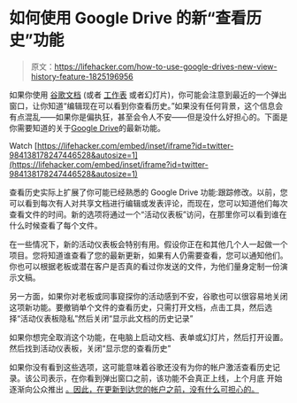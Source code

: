 # 如何使用 Google Drive 的新“查看历史”功能

> 原文：<https://lifehacker.com/how-to-use-google-drives-new-view-history-feature-1825196956>

如果你使用 [谷歌文档](https://lifehacker.com/the-best-google-docs-features-youre-probably-not-using-1570728322) (或者 [工作表](https://lifehacker.com/how-to-create-an-anonymous-collaborative-google-sheet-1821990886) 或者幻灯片)，你可能会注意到最近的一个弹出窗口，让你知道“编辑现在可以看到你查看历史。”如果没有任何背景，这个信息会有点混乱——如果你是偏执狂，甚至会令人不安——但是没什么好担心的。下面是你需要知道的关于[Google Drive](https://gsuiteupdates.googleblog.com/2018/03/docs-activity-dashboard-launch.html)的最新功能。

Watch [https://lifehacker.com/embed/inset/iframe?id=twitter-984138178247446528&autosize=1](https://lifehacker.com/embed/inset/iframe?id=twitter-984138178247446528&autosize=1) 

查看历史实际上扩展了你可能已经熟悉的 Google Drive 功能:跟踪修改。以前，您可以看到每次有人对共享文档进行编辑或发表评论，而现在，您可以知道他们每次查看文件的时间。新的选项将通过一个“活动仪表板”访问，在那里你可以看到谁在什么时候查看了每个文件。

在一些情况下，新的活动仪表板会特别有用。假设你正在和其他几个人一起做一个项目。您将知道谁查看了您的最新更新，如果有人仍需要查看，您可以通知他们。你也可以根据老板或潜在客户是否真的看过你发送的文件，为他们量身定制一份演示文稿。

另一方面，如果你对老板或同事窥探你的活动感到不安，谷歌也可以很容易地关闭这项新功能。要撤销单个文件的查看历史，只需打开文档，点击工具，然后选择“活动仪表板隐私”然后关闭“显示此文档的历史记录”

如果你想完全取消这个功能，在电脑上启动文档、表单或幻灯片，然后打开设置。然后找到活动仪表板，关闭“显示您的查看历史”

如果你没有看到这些选项，这可能意味着谷歌还没有为你的帐户激活查看历史记录。该公司表示，在你看到弹出窗口之前，该功能不会真正上线，上个月底 开始逐渐向公众推出 [。因此，在更新到达您的帐户之前，没有什么可担心的。](https://gsuiteupdates.googleblog.com/2018/03/docs-activity-dashboard-launch.html)